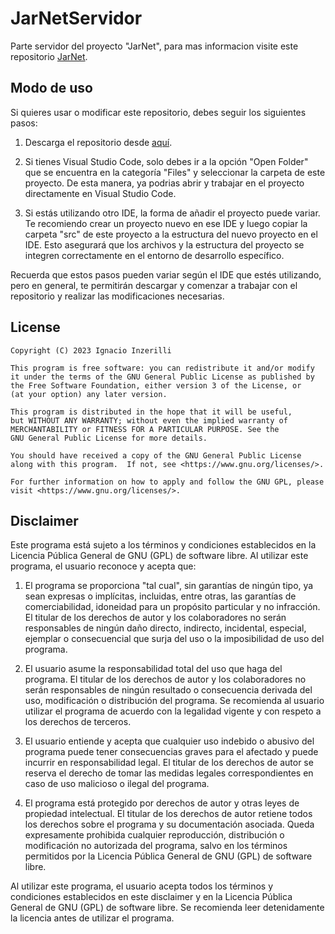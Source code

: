 # JarNetServidor

Parte servidor del proyecto "JarNet", para mas informacion visite este repositorio [JarNet](https://github.com/IgnacioAusili/JarNet).

## Modo de uso

Si quieres usar o modificar este repositorio, debes seguir los siguientes pasos:

1. Descarga el repositorio desde [aquí](https://github.com/IgnacioAusili/JarNetServidor/archive/refs/heads/main.zip).

2. Si tienes Visual Studio Code, solo debes ir a la opción "Open Folder" que se encuentra en la categoría "Files" y seleccionar la carpeta de este proyecto. De esta manera, ya podrias abrir y trabajar en el proyecto directamente en Visual Studio Code.

3. Si estás utilizando otro IDE, la forma de añadir el proyecto puede variar. Te recomiendo crear un proyecto nuevo en ese IDE y luego copiar la carpeta "src" de este proyecto a la estructura del nuevo proyecto en el IDE. Esto asegurará que los archivos y la estructura del proyecto se integren correctamente en el entorno de desarrollo específico.

Recuerda que estos pasos pueden variar según el IDE que estés utilizando, pero en general, te permitirán descargar y comenzar a trabajar con el repositorio y realizar las modificaciones necesarias.

## License

~~~
Copyright (C) 2023 Ignacio Inzerilli

This program is free software: you can redistribute it and/or modify
it under the terms of the GNU General Public License as published by
the Free Software Foundation, either version 3 of the License, or
(at your option) any later version.

This program is distributed in the hope that it will be useful,
but WITHOUT ANY WARRANTY; without even the implied warranty of
MERCHANTABILITY or FITNESS FOR A PARTICULAR PURPOSE. See the 
GNU General Public License for more details.

You should have received a copy of the GNU General Public License
along with this program.  If not, see <https://www.gnu.org/licenses/>.

For further information on how to apply and follow the GNU GPL, please
visit <https://www.gnu.org/licenses/>.
~~~

## Disclaimer

Este programa está sujeto a los términos y condiciones establecidos en la Licencia Pública General de GNU (GPL) de software libre. Al utilizar este programa, el usuario reconoce y acepta que:

1. El programa se proporciona "tal cual", sin garantías de ningún tipo, ya sean expresas o implícitas, incluidas, entre otras, las garantías de comerciabilidad, idoneidad para un propósito particular y no infracción. El titular de los derechos de autor y los colaboradores no serán responsables de ningún daño directo, indirecto, incidental, especial, ejemplar o consecuencial que surja del uso o la imposibilidad de uso del programa.

1. El usuario asume la responsabilidad total del uso que haga del programa. El titular de los derechos de autor y los colaboradores no serán responsables de ningún resultado o consecuencia derivada del uso, modificación o distribución del programa. Se recomienda al usuario utilizar el programa de acuerdo con la legalidad vigente y con respeto a los derechos de terceros.

2. El usuario entiende y acepta que cualquier uso indebido o abusivo del programa puede tener consecuencias graves para el afectado y puede incurrir en responsabilidad legal. El titular de los derechos de autor se reserva el derecho de tomar las medidas legales correspondientes en caso de uso malicioso o ilegal del programa.

3. El programa está protegido por derechos de autor y otras leyes de propiedad intelectual. El titular de los derechos de autor retiene todos los derechos sobre el programa y su documentación asociada. Queda expresamente prohibida cualquier reproducción, distribución o modificación no autorizada del programa, salvo en los términos permitidos por la Licencia Pública General de GNU (GPL) de software libre.

Al utilizar este programa, el usuario acepta todos los términos y condiciones establecidos en este disclaimer y en la Licencia Pública General de GNU (GPL) de software libre. Se recomienda leer detenidamente la licencia antes de utilizar el programa. 
